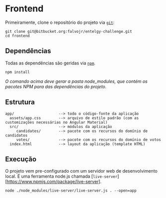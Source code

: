 # Frontend #

Primeiramente, clone o repositório do projeto via [`git`](http://git-scm.com):

```
git clone git@bitbucket.org:falvojr/entelgy-challenge.git
cd frontend
```

## Dependências ##

Todas as dependências são geridas via [`npm`](https://www.npmjs.org). 

```
npm install
```

*O comando acima deve gerar a pasta node_modules, que contém os pacotes NPM para das dependências do projeto.*

## Estrutura ##

```
app/                    --> todo o código-fonte da aplicação
  assets/app.css        --> arquivo de estilo padrão (com as customizações necessárias no Angular Material)
  src/                  --> módulos da aplicação
     candidates/        --> pacote com os recursos do domínio de candidatos
	 votes/             --> pacote com os recursos do domínio de votos
  index.html            --> layout da aplicação (template HTML)
```

## Execução ##

O projeto vem pre-configurado com um servidor web de desenvolvimento local. É uma ferramenta node.js chamada [`live-server`] [https://www.npmjs.com/package/live-server].

```
node ./node_modules/live-server/live-server.js . --open=app
```